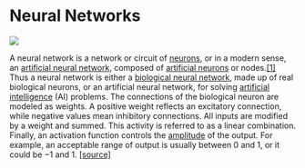 # Neural Networks
![](https://ml8ygptwlcsq.i.optimole.com/fMKjlhs.f8AX~1c8f3/w:1200/h:675/q:auto/https://www.unite.ai/wp-content/uploads/2019/11/artificial-neural-network-3501528_1920.png)


A neural network is a network or circuit of [neurons](https://en.wikipedia.org/wiki/Neuron), or in a modern sense, an [artificial neural network](https://en.wikipedia.org/wiki/Artificial_neural_network), composed of [artificial neurons](https://en.wikipedia.org/wiki/Artificial_neuron) or nodes.[[1]](https://en.wikipedia.org/wiki/Neural_network#cite_note-1) Thus a neural network is either a [biological neural network](https://en.wikipedia.org/wiki/Biological_neural_network), made up of real biological neurons, or an artificial neural network, for solving [artificial intelligence](https://en.wikipedia.org/wiki/Artificial_intelligence) (AI) problems. The connections of the biological neuron are modeled as weights. A positive weight reflects an excitatory connection, while negative values mean inhibitory connections. All inputs are modified by a weight and summed. This activity is referred to as a linear combination. Finally, an activation function controls the [amplitude](https://en.wikipedia.org/wiki/Amplitude) of the output. For example, an acceptable range of output is usually between 0 and 1, or it could be −1 and 1.
[[source]](https://en.wikipedia.org/wiki/Neural_network)
